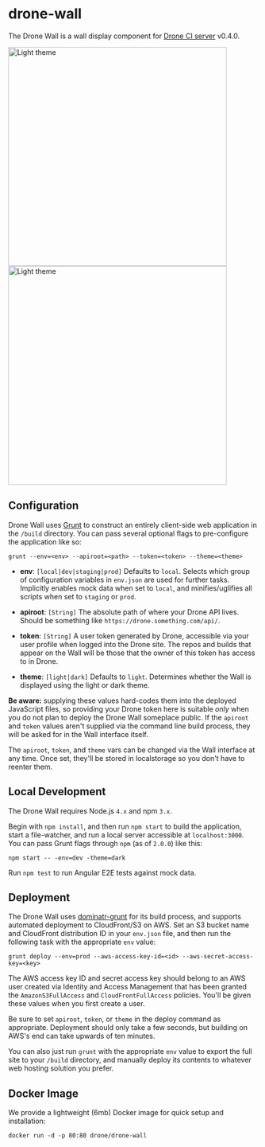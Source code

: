 # drone-wall

The Drone Wall is a wall display component for [Drone CI server](https://github.com/drone/drone) v0.4.0.

<img src="http://tathanen.github.io/drone-wall-light.png" width="440" alt="Light theme">
<img src="http://tathanen.github.io/drone-wall-dark.png" width="440" alt="Light theme">

## Configuration

Drone Wall uses [Grunt](http://gruntjs.com/) to construct an entirely client-side web application in the `/build` directory.  You can pass several optional flags to pre-configure the application like so:

````
grunt --env=<env> --apiroot=<path> --token=<token> --theme=<theme>
````

* **env**: `[local|dev|staging|prod]` Defaults to `local`.  Selects which group of configuration variables in `env.json` are used for further tasks.  Implicitly enables mock data when set to `local`, and minifies/uglifies all scripts when set to `staging` or `prod`.

* **apiroot**: `[String]` The absolute path of where your Drone API lives.  Should be something like `https://drone.something.com/api/`.

* **token**: `[String]` A user token generated by Drone, accessible via your user profile when logged into the Drone site.  The repos and builds that appear on the Wall will be those that the owner of this token has access to in Drone.

* **theme**: `[light|dark]` Defaults to `light`.  Determines whether the Wall is displayed using the light or dark theme.

**Be aware:** supplying these values hard-codes them into the deployed JavaScript files, so providing your Drone token here is suitable *only* when you do not plan to deploy the Drone Wall someplace public. If the `apiroot` and `token` values aren't supplied via the command line build process, they will be asked for in the Wall interface itself.

The `apiroot`, `token`, and `theme` vars can be changed via the Wall interface at any time.  Once set, they'll be stored in localstorage so you don't have to reenter them.

## Local Development

The Drone Wall requires Node.js `4.x` and npm `3.x`.

Begin with `npm install`, and then run `npm start` to build the application, start a file-watcher, and run a local server accessible at `localhost:3000`.  You can pass Grunt flags through `npm` (as of `2.0.0`) like this:

````
npm start -- -env=dev -theme=dark
````

Run `npm test` to run Angular E2E tests against mock data.

## Deployment

The Drone Wall uses [dominatr-grunt](https://github.com/vokal/dominatr-grunt) for its build process, and supports automated deployment to CloudFront/S3 on AWS.  Set an S3 bucket name and CloudFront distribution ID in your `env.json` file, and then run the following task with the appropriate `env` value:

````
grunt deploy --env=prod --aws-access-key-id=<id> --aws-secret-access-key=<key>
````

The AWS access key ID and secret access key should belong to an AWS user created via Identity and Access Management that has been granted the `AmazonS3FullAccess` and `CloudFrontFullAccess` policies.  You'll be given these values when you first create a user.

Be sure to set `apiroot`, `token`, or `theme` in the deploy command as appropriate.  Deployment should only take a few seconds, but building on AWS's end can take upwards of ten minutes.

You can also just run `grunt` with the appropriate `env` value to export the full site to your `/build` directory, and manually deploy its contents to whatever web hosting solution you prefer.

## Docker Image

We provide a lightweight (6mb) Docker image for quick setup and installation:

```
docker run -d -p 80:80 drone/drone-wall
```
